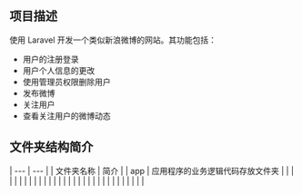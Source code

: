## 项目描述

使用 Laravel 开发一个类似新浪微博的网站。其功能包括：

* 用户的注册登录
* 用户个人信息的更改
* 使用管理员权限删除用户
* 发布微博
* 关注用户
* 查看关注用户的微博动态

## 文件夹结构简介

| --- | --- |
| 文件夹名称 | 简介 |
| app | 应用程序的业务逻辑代码存放文件夹 |
|  |  |
|  |  |
|  |  |
|  |  |
|  |  |
|  |  |
|  |  |
|  |  |
|  |  |
|  |  |